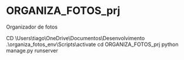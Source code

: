 # ORGANIZA_FOTOS_prj
Organizador de fotos

CD \Users\tiago\OneDrive\Documentos\Desenvolvimento
.\organiza_fotos_env\Scripts\activate
cd ORGANIZA_FOTOS_prj
python manage.py runserver